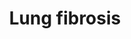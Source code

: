 ---
annotations:
- id: DOID:3770
  type: Disease Ontology
  value: pulmonary fibrosis
- id: PW:0001308
  parent: disease pathway
  type: Pathway Ontology
  value: respiratory system disease pathway
- id: PW:0001436
  parent: regulatory pathway
  type: Pathway Ontology
  value: carbon nanotube response pathway
authors:
- Fehrhart
- Penny
- Lindarieswijk
- Khanspers
- MaintBot
- Jmelius
- Egonw
- Mkutmon
communities:
- AOP
description: Lung fibrosis pathway linked to events (molecular initiating event, key
  events and associative events) in a putative Adverse Outcome Pathway for lung fibrosis.   Proteins
  on this pathway have targeted assays available via the [https://assays.cancer.gov/available_assays?wp_id=WP3624
  CPTAC Assay Portal]
last-edited: 2021-05-27
organisms:
- Homo sapiens
redirect_from:
- /index.php/Pathway:WP3624
- /instance/WP3624
revision: null
schema-jsonld:
- '@context': https://schema.org/
  '@id': https://wikipathways.github.io/pathways/WP3624.html
  '@type': Dataset
  creator:
    '@type': Organization
    name: WikiPathways
  description: Lung fibrosis pathway linked to events (molecular initiating event,
    key events and associative events) in a putative Adverse Outcome Pathway for lung
    fibrosis.   Proteins on this pathway have targeted assays available via the [https://assays.cancer.gov/available_assays?wp_id=WP3624
    CPTAC Assay Portal]
  keywords:
  - ATP11A
  - Apoptosis
  - BMP7
  - CALCA
  - CCL11
  - CCL2
  - CCL3
  - CCL4
  - CCL5
  - CCR2
  - CCR3
  - CEBPB
  - CMA1
  - CSF2
  - CSF3
  - CTGF
  - CXCL2
  - CXCL8
  - CYSLTR2
  - Chemokine signaling
  - Chondrocyte
  - Coagulation disturbances
  - Collagen producton
  - Cytokines
  - DPP9
  - DSP
  - Differentiation
  - EDN1
  - EGF
  - ELMOD2
  - ELN
  - FAM13A
  - FGF1
  - FGF2
  - FGF7
  - GREM1
  - HGF
  - HMOX1
  - IGF1
  - IL12B
  - IL13
  - IL1B
  - IL4
  - IL5
  - IL6
  - Inflammasome
  - Inflammation
  - MAPK
  - MECP2
  - MMP2
  - MMP9
  - MT2A
  - MUC5B
  - Matrix
  - NADPH
  - NF-KB
  - NFE2L2
  - NRF2
  - OBFC1
  - Oxidative Stress
  - PARN
  - PDGFA
  - PDGFB
  - PLAU
  - PTX3
  - Pathway
  - ROS
  - RTEL1
  - SERPINA1
  - SFTPA1
  - SFTPA2
  - SFTPC
  - SKIL
  - SMAD7
  - SPP1
  - Stress
  - TERC
  - TERT
  - TGF beta
  - TGFA
  - TGFB1
  - TIMP1
  - TNF
  - Toll-like receptor
  - activation
  - and inflammatory
  - differentiation
  - fibre assembly
  - metalloproteinases
  - oxidase
  - p38 MAPK
  - production
  - response
  - signaling
  license: CC0
  name: Lung fibrosis
seo: CreativeWork
title: Lung fibrosis
wpid: WP3624
---
